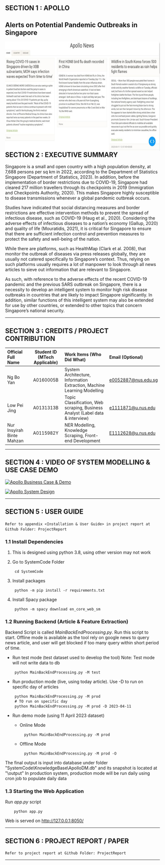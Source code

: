 ## SECTION 1 : APOLLO
## Alerts on Potential Pandemic Outbreaks in Singapore

<img src="Miscellaneous\ApolloApp.jpg"
     style="float: left; margin-right: 0px;" />

---

## SECTION 2 : EXECUTIVE SUMMARY 
Singapore is a small and open country with a high population density, at 7,688 persons per sq km in 2022, according to the Department of Statistics Singapore (Department of Statistics, 2023). In addition, before the implementation of border restrictions due to COVID-19, Singapore had cleared 217 million travellers through its checkpoints in 2019 (Immigration and Checkpoints Authority, 2020). This makes Singapore highly susceptible to disease transmissions whenever a global pandemic outbreak occurs. 

Studies have indicated that social distancing measures and border restrictions are effective intervention methods to prevent the spread of infectious disease, such as COVID-19 (Haug et al., 2020). Considering the adverse effects of infectious diseases to a nation’s economy (Gallup, 2020) and quality of life (Mouratidis, 2021), it is critical for Singapore to ensure that there are sufficient infection control and prevention measures to protect the safety and well-being of the nation. 

While there are platforms, such as HealthMap (Clark et al. 2008), that monitor the outbreak of diseases via press releases globally, they are usually not catered specifically to Singapore’s context. Thus, relying on such platforms usually requires a lot of manpower to look through all news articles to sieve out information that are relevant to Singapore. 

As such, with reference to the adverse effects of the recent COVID-19 pandemic and the previous SARS outbreak on Singapore, there is a necessity to develop an intelligent system to monitor high risk disease outbreaks in countries that are likely to impact Singapore significantly. In addition, similar functions of this intelligent system may also be extended for use by other countries, or extended to other topics that concern Singapore’s national security.


---

## SECTION 3 : CREDITS / PROJECT CONTRIBUTION

| Official Full Name  | Student ID (MTech Applicable)  | Work Items (Who Did What) | Email (Optional) |
| :------------ |:---------------:| :-----| :-----|
| Ng Bo Yan | A0160005B | System Architecture, Information Extraction, Machine Learning Modelling | e0052887@nus.edu.sg |
| Low Pei Jing | A0131313B | Topic Classification, Web scraping, Business Analyst (Label data & interview) | e1111871@u.nus.edu |
| Nur Insyirah Binte Mahzan | A0115982Y | NER Modelling, Knowledge Scraping, Front-end Development | E1112628@u.nus.edu |

---

## SECTION 4 : VIDEO OF SYSTEM MODELLING & USE CASE DEMO

[![Apollo Business Case & Demo](http://img.youtube.com/vi/GVTjBN4OXPE/0.jpg)](https://youtu.be/GVTjBN4OXPE "Apollo Business Case & Demo")

[![Apollo System Design](http://img.youtube.com/vi/KDVBMAMmQi4/0.jpg)](https://youtu.be/KDVBMAMmQi4 "Apollo System Design")

---

## SECTION 5 : USER GUIDE

`Refer to appendix <Installation & User Guide> in project report at Github Folder: ProjectReport`


### 1.1 Install Dependencies

1. This is designed using python 3.8, using other version may not work
2. Go to SystemCode Folder
        
        cd SystemCode

3. Install packages
    
        python -m pip install -r requirements.txt

4. Install Spacy package

        python -m spacy download en_core_web_sm

### 1.2 Running Backend (Article & Feature Extraction)

Backend Script is called *MainBackEndProcessing.py*. Run this script to start. Offline mode is available as the tool rely on google news to query news article, and user will get blocked if too many query within short period of time.

 - Run test mode (test dataset used to develop the tool) 
   Note: Test mode will not write data to db

        python MainBackEndProcessing.py -M test
 
 - Run production mode (live, using today article). Use -D to run on specific day of articles

        python MainBackEndProcessing.py -M prod
        # TO run on specific day
        python MainBackEndProcessing.py -M prod -D 2023-04-11


 - Run demo mode (using 11 April 2023 dataset)
    - Online Mode 

            python MainBackEndProcessing.py -M prod 

    - Offline Mode

            python MainBackEndProcessing.py -M prod -O

The final output is input into database under folder "SystemCode\KnowledgeBase\ApolloDM.db" and its snapshot is located at "\output" 
In production system, production mode will be run daily using cron job to populate daily data

### 1.3 Starting the Web Application

Run *app.py* script


        python app.py

Web is served on http://127.0.0.1:8050/



---
## SECTION 6 : PROJECT REPORT / PAPER

`Refer to project report at Github Folder: ProjectReport`


---


